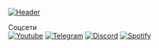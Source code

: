 [![Header](https://i.imgur.com/7t8MAq7.png)](https://github.com/lodo4nik)

Соцсети\
[![Youtube](https://img.shields.io/badge/Youtube-red?style=for-the-badge&logo=youtube&logoColor=FFFFFF)](https://www.youtube.com/@lodkas-archive) [![Telegram](https://img.shields.io/badge/Telegram-9cf?style=for-the-badge&logo=telegram&logoColor=333333)](https://t.me/lodo5nik) [![Discord](https://img.shields.io/badge/Discord-blue?style=for-the-badge&logo=discord&logoColor=FFFFFF)](https://discord.com/channels/@me) [![Spotify](https://img.shields.io/badge/Spotify-brightgreen?style=for-the-badge&logo=spotify&logoColor=FFFFFF)](https://open.spotify.com/user/31jhx37vnmxavq7g5asfk23mjsoq?si=0c07f3fc88694789)
